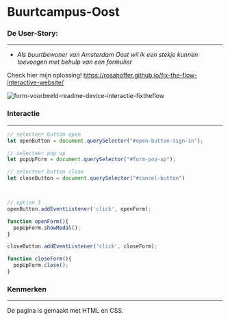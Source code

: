 # Buurtcampus-Oost

### De User-Story:

***

* _Als buurtbewoner van Amsterdam Oost wil ik een stekje kunnen toevoegen met behulp van een formulier_

Check hier mijn oplossing! https://rosahoffer.github.io/fix-the-flow-interactive-website/

![form-voorbeeld-readme-device-interactie-fixtheflow](https://user-images.githubusercontent.com/112861375/208641086-d92d03b6-5140-4b1b-85c1-2988b3eae789.png)

### Interactie

***

```js
// selecteer button open
let openButton = document.querySelector("#open-button-sign-in");

// selecteer pop up
let popUpForm = document.querySelector("#form-pop-up");

// selecteer button close
let closeButton = document.querySelector("#cancel-button")



// option 1
openButton.addEventListener('click', openForm);

function openForm(){
  popUpForm.showModal();
}

closeButton.addEventListener('click', closeForm);

function closeForm(){
  popUpForm.close();
}

```


### Kenmerken

***

De pagina is gemaakt met HTML en CSS.



